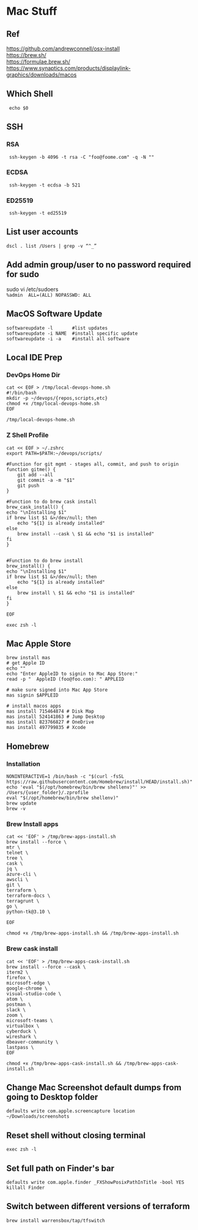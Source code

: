 # Mac Stuff

## Ref
https://github.com/andrewconnell/osx-install  
https://brew.sh/  
https://formulae.brew.sh/  
https://www.synaptics.com/products/displaylink-graphics/downloads/macos  

## Which Shell
     echo $0
     
## SSH
### RSA
     ssh-keygen -b 4096 -t rsa -C "foo@foome.com" -q -N ""
 
### ECDSA
     ssh-keygen -t ecdsa -b 521
### ED25519
     ssh-keygen -t ed25519
    
## List user accounts
    dscl . list /Users | grep -v “^_”

## Add admin group/user to no password required for sudo
sudo vi /etc/sudoers  
    `%admin  ALL=(ALL) NOPASSWD: ALL`
    
## MacOS Software Update
    softwareupdate -l       #list updates
    softwareupdate -i NAME  #install specific update
    softwareupdate -i -a    #install all software
    
## Local  IDE Prep
### DevOps Home Dir 
    cat << EOF > /tmp/local-devops-home.sh
    #!/bin/bash
    mkdir -p ~/devops/{repos,scripts,etc}
    chmod +x /tmp/local-devops-home.sh
    EOF
    
    /tmp/local-devops-home.sh
 
### Z Shell Profile
    cat << EOF > ~/.zshrc
    export PATH=$PATH:~/devops/scripts/
    
    #Function for git mgmt - stages all, commit, and push to origin
    function gitme() {
        git add --all
        git commit -a -m "$1"
        git push
    }
    
    #Function to do brew cask install
    brew_cask_install() {
    echo "\nInstalling $1"
    if brew list $1 &>/dev/null; then
        echo "${1} is already installed"
    else
        brew install --cask \ $1 && echo "$1 is installed"
    fi
    }

    
    #Function to do brew install
    brew_install() {
    echo "\nInstalling $1"
    if brew list $1 &>/dev/null; then
        echo "${1} is already installed"
    else
        brew install \ $1 && echo "$1 is installed"
    fi
    }
    
    EOF
    
    exec zsh -l
    
## Mac Apple Store
    brew install mas
    # get Apple ID
    echo ""
    echo "Enter AppleID to signin to Mac App Store:"
    read -p "  AppleID (foo@foo.com): " APPLEID

    # make sure signed into Mac App Store
    mas signin $APPLEID
    
    # install macos apps
    mas install 715464874 # Disk Map
    mas install 524141863 # Jump Desktop
    mas install 823766827 # OneDrive
    mas install 497799835 # Xcode
    
## Homebrew
### Installation
    NONINTERACTIVE=1 /bin/bash -c "$(curl -fsSL https://raw.githubusercontent.com/Homebrew/install/HEAD/install.sh)"
    echo 'eval "$(/opt/homebrew/bin/brew shellenv)"' >> /Users/{user_folder}/.zprofile
    eval "$(/opt/homebrew/bin/brew shellenv)"
    brew update
    brew -v

### Brew Install apps  
    cat << 'EOF' > /tmp/brew-apps-install.sh
    brew install --force \
    mtr \
    telnet \
    tree \
    cask \
    jq \
    azure-cli \
    awscli \
    git \
    terraform \
    terraform-docs \
    terragrunt \
    go \
    python-tk@3.10 \
    
    EOF
    
    chmod +x /tmp/brew-apps-install.sh && /tmp/brew-apps-install.sh

### Brew cask install
    cat << 'EOF' > /tmp/brew-apps-cask-install.sh
    brew install --force --cask \
    iterm2 \
    firefox \
    microsoft-edge \
    google-chrome \
    visual-studio-code \
    atom \
    postman \
    slack \
    zoom \
    microsoft-teams \
    virtualbox \
    cyberduck \
    wireshark \
    dbeaver-community \
    lastpass \
    EOF
    
    chmod +x /tmp/brew-apps-cask-install.sh && /tmp/brew-apps-cask-install.sh
    
    

## Change Mac Screenshot default dumps from going to Desktop folder

    defaults write com.apple.screencapture location ~/Downloads/screenshots

## Reset shell without closing terminal

    exec zsh -l

## Set full path on Finder's bar

    defaults write com.apple.finder _FXShowPosixPathInTitle -bool YES
    killall Finder
    

    

     

## Switch between different versions of terraform

    brew install warrensbox/tap/tfswitch

 
